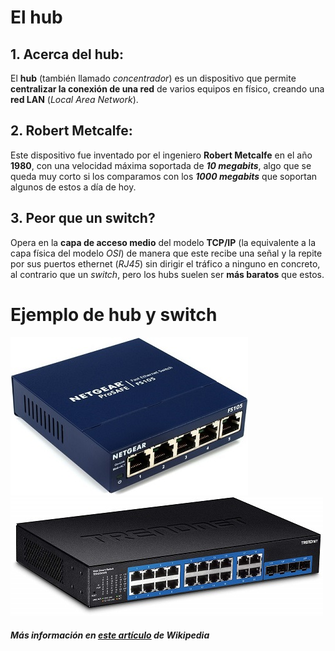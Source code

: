 # El hub

## 1. Acerca del hub:
El **hub** (también llamado *concentrador*) es un dispositivo que permite **centralizar la conexión de una red** de varios equipos en físico, creando una **red LAN** (*Local Area Network*).
  

## 2. Robert Metcalfe:
Este dispositivo fue inventado por el ingeniero **Robert Metcalfe** en el año **1980**, con una velocidad máxima soportada de ***10 megabits***, algo que se queda muy corto si los comparamos con los ***1000 megabits*** que soportan algunos de estos a día de hoy.

## 3. Peor que un switch?
Opera en la **capa de acceso medio** del modelo **TCP/IP** (la equivalente a la capa física del modelo *OSI*)  de manera que este recibe una señal y la repite por sus puertos ethernet (*RJ45*) sin dirigir el tráfico a ninguno en concreto, al contrario que un *switch*, pero los hubs suelen ser **más baratos** que estos.


# Ejemplo de hub y switch
![Hub](hub.jpg) ![Switch](switch.jpg)

  

##### Más información en [este artículo](https://es.wikipedia.org/wiki/Concentrador) de Wikipedia